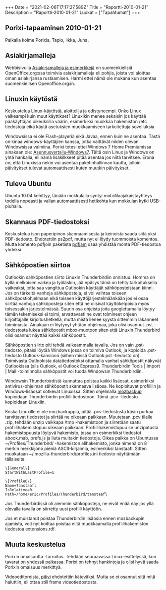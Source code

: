 +++
Date = "2021-02-06T17:17:27.589Z"
Title = "Raportti-2010-01-21"
Description = "Raportti-2010-01-21"
Luokat = ["Tapahtumat"]
+++

Porixi-tapaaminen 2010-01-21
----------------------------

Paikalla kolme Porixia, Tapio, Ilkka, Juha.

Asiakirjamalleja
----------------

Webbisivulla [Asiakirjamalleja ja
esimerkkejä](http://fi.openoffice.org/mallit.html) on suomenkielisiä
OpenOffice.org:ssa toimivia asiakirjamalleja eli pohjia, joista voi
aloittaa oman asiakirjansa rustaamisen. Harmi ettei nämä ole mukana kun
asentaa suomenkielisen Openoffice.org:in.

Linuxin käytöstä
----------------

Keskustelua Linux-käytöstä, aloittelija ja edistyneempi. Onko Linux
vaikeampi kuin muut käyttikset? Linuxikin menee sekaisin jos käyttää
pääkäyttäjän oikeuksilla väärin, esimerkiksi muokkaa hakemiston /etc
tiedostoja eikä käytä asetuksien muokkaamiseen tarkoitettuja
sovelluksia.

Windowsissa ei ole Flash-playeriä eikä Javaa, ennen kuin ne asentaa.
Tästä on kinaa windows-käyttäjien kanssa, jotka väittävät niiden olevan
Windowsissa valmiina. Porixi totesi ettei Windows 7 Home Premiumissa
ainakaan ole:
[Asennusvertailu-Windows7](/Asennusvertailu-Windows7 "wikilink"). Tältä
osin Linux ja Windows on yhtä hankalia, eli nämä lisäkilkkeet pitää
asentaa jos niitä tarvitsee. Erona on, että Linuxissa nekin voi asentaa
paketinhallinnan kautta, jolloin päivitykset tulevat automaattisesti
kuten muutkin päivitykset.

Tuleva Ubuntu
-------------

Ubuntu 10.04 kehittyy, tänään mokkulalla syntyi mobiililaajakaistayhteys
todella nopeasti ja vallan automaattisesti hetikohta kun mokkulan kytki
USB-piuhalla.

Skannaus PDF-tiedostoksi
------------------------

Keskustelua ison paperipinon skannaamisesta ja keinoista saada siitä
yksi PDF-tiedosto. Ehdotettiin ps2pdf, mutta nyt ei löydy tuommoista
komentoa. Mutta komento pdfjoin paketista
[pdfjam](http://packages.ubuntu.com/search?keywords=pdfjam&searchon=names&suite=karmic&section=all)
osaa yhdistää monta PDF-tiedostoa yhdeksi.

Sähköpostien siirtoa
--------------------

Outlookin sähköpostien siirto Linuxin Thunderbirdiin onnistuu. Homma on
kyllä melkoisen vaikea ja työläskin, jää epäilys tämä on tehty
tarkoituksella vaikeaksi, jotta saa vangittua Outlookin käyttäjät
sähköposteistaan kiinni. Jos on tärkeitä vanhoja sähköposteja, ei voi
vaihtaa toiseen sähköpostiohjelmaan eikä toiseen käyttöjärjestelmäänkään
jos ei osaa siirtää vanhoja sähköposteja siten että ne olisivat
käyttökelpoisia myös toisessakin järjestelmässä. Suurin osa ohjeista
joita googlettamalla löytyy tämän tekemiseksi ei toimi, arvattavasti ne
ovat toimineet ohjeen kirjoittajalle kirjoitushetkellä, mutta mistä
lienee syystä sittemmin lakanneet toimimasta. Ainakaan ei löytynyt
yhtään ohjelmaa, joka olisi osannut .pst -tiedostosta lukea sähköpostit
mbox-muotoon siten että Linuxin Thunderbird olisi osannut näyttää kaikki
sähköpostit.

Sähköpostien siirto piti tehdä vaikeammalla tavalla. Jos on vain
.pst-tiedosto, pitäisi löytää Windows jossa on toimiva Outlook, ja
kopioida .pst-tiedosto Outlook-kansioon (siihen missä Outlook.pst
-tiedosto on). Toimivasta Outlookista datatiedostoksi ottamalla vanhat
sähköpostit näkyvät Outlookissa (siis Outlook, ei Outlook Express9.
Thunderbirdin Tools | Import | Mail -toiminnolla sähköpostit voi tuoda
Windowsin Thunderbirdiin.

Windowsin Thunderbirdistä kannattaa poistaa kaikki lisäosat, esimerkiksi
antivirus-ohjelman sähköpostit skannaava lisäosa. Ne kopioituvat
profiiliin ja Windows-lisäosat sotkevat Linuxissa. Sitten ohjelmalla
[mozbackup](http://kb.mozillazine.org/MozBackup) kopioidaan
Thunderbirdin profiili tiedostoon. Tämä .pcv -tiedosto kopioidaan
Linuxiin.

Koska Linuxille ei ole mozbackuppia, pitää .pcv-tiedostosta käsin purkaa
tarvittavat tiedostot ja siirtää ne oikeaan paikkaan. Muutetaan .pcv
tilalle .zip, tehdään unzip vaikkapa /tmp -hakemistoon ja siirretään
saatu profiilihakemistopuu oikeaan paikkaan. Profiilihakemistopuu se
unzipatusta hakemistopuusta löytyvä hakemisto, jossa on esimerkiksi
tiedostot abook.mab, prefs.js ja liuta muitakin tiedostoja. Oikea paikka
on Ubuntussa \~/Profiles/Thunderbird/ -hakemiston alihakemisto, jonka
nimenä on 8 merkin merkkijono pieniä ASCII-kirjaimia, esimerkiksi
tanstaafl. Sitten muokataan \~/.mozilla-thunderbird/profiles.ini
tiedosto näyttämään tällaiselta.

```
\[General\]
StartWithLastProfile=1
_
\[Profile0\]
Name=Tanstaafl
IsRelative=0
Path=/home/eric/Profiles/Thunderbird/tanstaafl
```

Jos Thunderbirdissä oli aiemmin sähköposteja, ne eivät enää näy jos yllä
olevalla tavalla on siirretty uusi profiili käyttöön.

Jos et muistanut poistaa Thunderbirdin lisäosia ennen mozbackupin
ajamista, voit nyt koittaa poistaa niitä muokkaamalla profiilihakemiston
tiedostoa extensions.rdf.

Muuta keskustelua
-----------------

Porixin omaisuutta -tarroitus. Tehdään seuraavassa Linux-esittelyssä,
kun tavarat on yhdessä paikassa. Porixi on tehnyt hankintoja ja olisi
hyvä saada Porixin omaisuus merkittyä.

Videoeditoreista,
[pitivi](http://packages.ubuntu.com/search?keywords=pitivi&searchon=names&suite=karmic&section=all)
ehdotettiin käteväksi. Mutta se ei osannut sitä mitä haluttiin, eli
ottaa still frame videotiedostosta.
